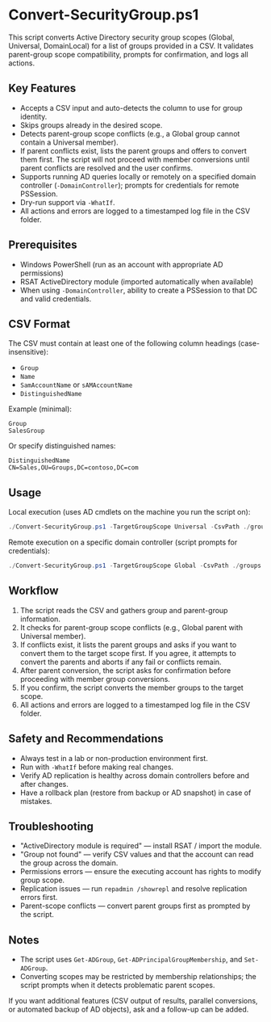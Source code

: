 
# Convert-SecurityGroup.ps1

This script converts Active Directory security group scopes (Global, Universal, DomainLocal) for a list of groups provided in a CSV. It validates parent-group scope compatibility, prompts for confirmation, and logs all actions.

## Key Features

- Accepts a CSV input and auto-detects the column to use for group identity.
- Skips groups already in the desired scope.
- Detects parent-group scope conflicts (e.g., a Global group cannot contain a Universal member).
- If parent conflicts exist, lists the parent groups and offers to convert them first. The script will not proceed with member conversions until parent conflicts are resolved and the user confirms.
- Supports running AD queries locally or remotely on a specified domain controller (`-DomainController`); prompts for credentials for remote PSSession.
- Dry-run support via `-WhatIf`.
- All actions and errors are logged to a timestamped log file in the CSV folder.

## Prerequisites

- Windows PowerShell (run as an account with appropriate AD permissions)
- RSAT ActiveDirectory module (imported automatically when available)
- When using `-DomainController`, ability to create a PSSession to that DC and valid credentials.

## CSV Format

The CSV must contain at least one of the following column headings (case-insensitive):

- `Group`
- `Name`
- `SamAccountName` or `sAMAccountName`
- `DistinguishedName`

Example (minimal):

```csv
Group
SalesGroup
```

Or specify distinguished names:

```csv
DistinguishedName
CN=Sales,OU=Groups,DC=contoso,DC=com
```

## Usage

Local execution (uses AD cmdlets on the machine you run the script on):

```powershell
./Convert-SecurityGroup.ps1 -TargetGroupScope Universal -CsvPath ./groups.csv
```

Remote execution on a specific domain controller (script prompts for credentials):

```powershell
./Convert-SecurityGroup.ps1 -TargetGroupScope Global -CsvPath ./groups.csv -DomainController dc01.corp.contoso.com
```

## Workflow

1. The script reads the CSV and gathers group and parent-group information.
2. It checks for parent-group scope conflicts (e.g., Global parent with Universal member).
3. If conflicts exist, it lists the parent groups and asks if you want to convert them to the target scope first. If you agree, it attempts to convert the parents and aborts if any fail or conflicts remain.
4. After parent conversion, the script asks for confirmation before proceeding with member group conversions.
5. If you confirm, the script converts the member groups to the target scope.
6. All actions and errors are logged to a timestamped log file in the CSV folder.

## Safety and Recommendations

- Always test in a lab or non-production environment first.
- Run with `-WhatIf` before making real changes.
- Verify AD replication is healthy across domain controllers before and after changes.
- Have a rollback plan (restore from backup or AD snapshot) in case of mistakes.

## Troubleshooting

- "ActiveDirectory module is required" — install RSAT / import the module.
- "Group not found" — verify CSV values and that the account can read the group across the domain.
- Permissions errors — ensure the executing account has rights to modify group scope.
- Replication issues — run `repadmin /showrepl` and resolve replication errors first.
- Parent-scope conflicts — convert parent groups first as prompted by the script.

## Notes

- The script uses `Get-ADGroup`, `Get-ADPrincipalGroupMembership`, and `Set-ADGroup`.
- Converting scopes may be restricted by membership relationships; the script prompts when it detects problematic parent scopes.

If you want additional features (CSV output of results, parallel conversions, or automated backup of AD objects), ask and a follow-up can be added.
